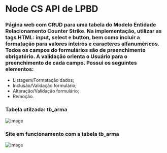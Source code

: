 # Node CS API de LPBD

### Página web com CRUD para uma tabela do Modelo Entidade Relacionamento Counter Strike. Na implementação, utilizar as tags HTML: input, select e button, bem como incluir a formatação para valores inteiros e caracteres alfanuméricos. Todos os campos do formulários são de preenchimento obrigatório. A validação orienta o Usuário para o preenchimento de cada campo. Possui os seguintes elementos:

* Listagem/Formatação dados;
* Inclusão/Validação formulário;
* Alteração/Validação formulário;
* Remoção.

### Tabela utilzada: tb_arma

![image](https://user-images.githubusercontent.com/85123013/137013262-232798f6-1626-47bc-bfd7-62ab67d767f4.png)

### Site em funcionamento com a tabela tb_arma

![image](https://user-images.githubusercontent.com/85123013/137014237-553f228b-c008-4cb8-9bb1-8098ee5b51bf.png)
